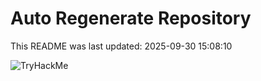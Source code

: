 # Auto Regenerate Repository

This README was last updated: 2025-09-30 15:08:10

 ![TryHackMe](https://tryhackme.com/badge/533634)